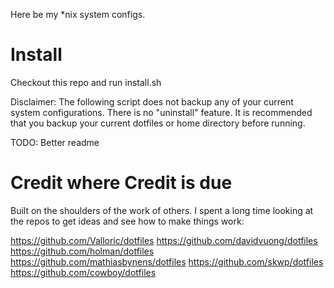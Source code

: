 Here be my *nix system configs. 

#

# Install 

Checkout this repo and run install.sh

Disclaimer: The following script does not backup any of your current system configurations. There is no "uninstall" feature. It is recommended that you backup your current dotfiles or home directory before running.

TODO: Better readme

# Credit where Credit is due

Built on the shoulders of the work of others. I spent a long time looking at the repos to get ideas and see how to make things work:

https://github.com/Valloric/dotfiles
https://github.com/davidvuong/dotfiles
https://github.com/holman/dotfiles
https://github.com/mathiasbynens/dotfiles
https://github.com/skwp/dotfiles
https://github.com/cowboy/dotfiles
